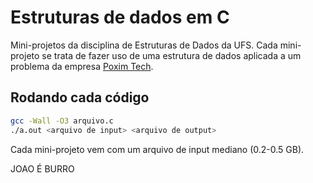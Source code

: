 # Estruturas de dados em C

Mini-projetos da disciplina de Estruturas de Dados da UFS. Cada mini-projeto se trata de fazer uso de uma estrutura de dados aplicada a um problema da empresa [Poxim Tech](https://pt.wikipedia.org/wiki/Rio_Poxim).

## Rodando cada código

```bash
gcc -Wall -O3 arquivo.c
./a.out <arquivo de input> <arquivo de output>
```

Cada mini-projeto vem com um arquivo de input mediano (0.2-0.5 GB).

JOAO É BURRO

